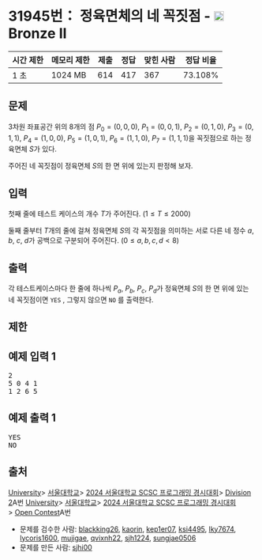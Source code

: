 # 31945번： 정육면체의 네 꼭짓점 - <img src="https://static.solved.ac/tier_small/4.svg" style="height:20px" />Bronze II


| 시간 제한 | 메모리 제한 | 제출 | 정답 | 맞힌 사람 | 정답 비율 |
| --- | --- | --- | --- | --- | --- |
| 1 초 | 1024 MB | 614 | 417 | 367 | 73.108% |


## 문제


$3$차원 좌표공간 위의 $8$개의 점 $P_0 = (0,0,0)$, $P_1 = (0,0,1)$, $P_2 = (0,1,0)$, $P_3 = (0,1,1)$, $P_4 = (1,0,0)$, $P_5 = (1,0,1)$, $P_6 = (1,1,0)$, $P_7 = (1,1,1)$을 꼭짓점으로 하는 정육면체 $S$가 있다.

주어진 네 꼭짓점이 정육면체 $S$의 한 면 위에 있는지 판정해 보자.




## 입력


첫째 줄에 테스트 케이스의 개수 $T$가 주어진다. $( 1 \le T \le 2  000 )$

둘째 줄부터 $T$개의 줄에 걸쳐 정육면체 $S$의 각 꼭짓점을 의미하는 서로 다른 네 정수 $a$, $b$, $c$, $d$가 공백으로 구분되어 주어진다. $(0 \le a, b, c, d \lt 8)$




## 출력


각 테스트케이스마다 한 줄에 하나씩 $P_a$, $P_b$, $P_c$, $P_d$가 정육면체 $S$의 한 면 위에 있는 네 꼭짓점이면 <code>YES</code>
, 그렇지 않으면 <code>NO</code>
를 출력한다.



## 제한




## 예제 입력 1


<pre>2
5 0 4 1
1 2 6 5
</pre>


## 예제 출력 1


<pre>YES
NO
</pre>






## 출처


[University](/category/5)> [서울대학교](/category/354)> [2024 서울대학교 SCSC 프로그래밍 경시대회](/category/1039)> [Division 2](/category/detail/4233)A번
[University](/category/5)> [서울대학교](/category/354)> [2024 서울대학교 SCSC 프로그래밍 경시대회](/category/1039)> [Open Contest](/category/detail/4234)A번
- 문제를 검수한 사람: [blackking26](/user/blackking26), [kaorin](/user/kaorin), [kep1er07](/user/kep1er07), [ksi4495](/user/ksi4495), [lky7674](/user/lky7674), [lycoris1600](/user/lycoris1600), [mujigae](/user/mujigae), [qvixnh22](/user/qvixnh22), [sjh1224](/user/sjh1224), [sungjae0506](/user/sungjae0506)
- 문제를 만든 사람: [sjhi00](/user/sjhi00)





